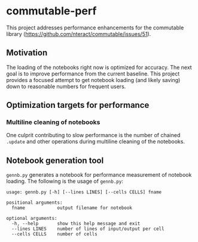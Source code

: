 # commutable-perf

This project addresses performance enhancements for the commutable library (https://github.com/nteract/commutable/issues/51).

## Motivation

The loading of the notebooks right now is optimized for accuracy. The next
goal is to improve performance from the current baseline. This project provides
a focused attempt to get notebook loading (and likely saving) down to
reasonable numbers for frequent users.

## Optimization targets for performance

### Multiline cleaning of notebooks

One culprit contributing to slow performance is the number of chained
`.update` and other operations during multiline cleaning of the notebooks.

## Notebook generation tool

`gennb.py` generates a notebook for performance measurement of notebook
loading. The following is the usage of `gennb.py`:

```
usage: gennb.py [-h] [--lines LINES] [--cells CELLS] fname

positional arguments:
  fname            output filename for notebook

optional arguments:
  -h, --help       show this help message and exit
  --lines LINES    number of lines of input/output per cell
  --cells CELLS    number of cells
```
